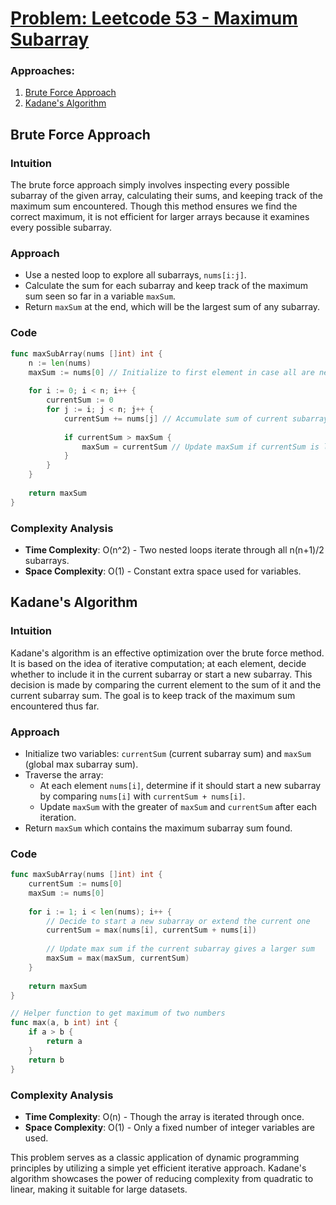 # [Problem: Leetcode 53 - Maximum Subarray](https://leetcode.com/problems/maximum-subarray/)

### Approaches:
1. [Brute Force Approach](#brute-force-approach)
2. [Kadane's Algorithm](#kadane's-algorithm)

## Brute Force Approach

### Intuition
The brute force approach simply involves inspecting every possible subarray of the given array, calculating their sums, and keeping track of the maximum sum encountered. Though this method ensures we find the correct maximum, it is not efficient for larger arrays because it examines every possible subarray.

### Approach
- Use a nested loop to explore all subarrays, `nums[i:j]`.
- Calculate the sum for each subarray and keep track of the maximum sum seen so far in a variable `maxSum`.
- Return `maxSum` at the end, which will be the largest sum of any subarray.

### Code

```go
func maxSubArray(nums []int) int {
    n := len(nums)
    maxSum := nums[0] // Initialize to first element in case all are negative
    
    for i := 0; i < n; i++ {
        currentSum := 0
        for j := i; j < n; j++ {
            currentSum += nums[j] // Accumulate sum of current subarray
            
            if currentSum > maxSum {
                maxSum = currentSum // Update maxSum if currentSum is larger
            }
        }
    }
    
    return maxSum
}
```

### Complexity Analysis
- **Time Complexity**: O(n^2) - Two nested loops iterate through all n(n+1)/2 subarrays.
- **Space Complexity**: O(1) - Constant extra space used for variables.

## Kadane's Algorithm

### Intuition
Kadane's algorithm is an effective optimization over the brute force method. It is based on the idea of iterative computation; at each element, decide whether to include it in the current subarray or start a new subarray. This decision is made by comparing the current element to the sum of it and the current subarray sum. The goal is to keep track of the maximum sum encountered thus far.

### Approach
- Initialize two variables: `currentSum` (current subarray sum) and `maxSum` (global max subarray sum).
- Traverse the array:
  - At each element `nums[i]`, determine if it should start a new subarray by comparing `nums[i]` with `currentSum + nums[i]`.
  - Update `maxSum` with the greater of `maxSum` and `currentSum` after each iteration.
- Return `maxSum` which contains the maximum subarray sum found.

### Code

```go
func maxSubArray(nums []int) int {
    currentSum := nums[0]
    maxSum := nums[0]
    
    for i := 1; i < len(nums); i++ {
        // Decide to start a new subarray or extend the current one
        currentSum = max(nums[i], currentSum + nums[i])
        
        // Update max sum if the current subarray gives a larger sum
        maxSum = max(maxSum, currentSum)
    }
    
    return maxSum
}

// Helper function to get maximum of two numbers
func max(a, b int) int {
    if a > b {
        return a
    }
    return b
}
```

### Complexity Analysis
- **Time Complexity**: O(n) - Though the array is iterated through once.
- **Space Complexity**: O(1) - Only a fixed number of integer variables are used.

This problem serves as a classic application of dynamic programming principles by utilizing a simple yet efficient iterative approach. Kadane's algorithm showcases the power of reducing complexity from quadratic to linear, making it suitable for large datasets.

